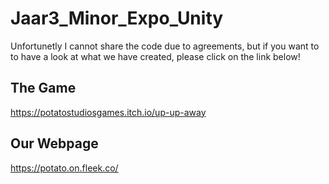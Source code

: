 # Jaar3_Minor_Expo_Unity

Unfortunetly I cannot share the code due to agreements, but if you want to to have a look at what we have created, please click on the link below!
## The Game
https://potatostudiosgames.itch.io/up-up-away
## Our Webpage
https://potato.on.fleek.co/
